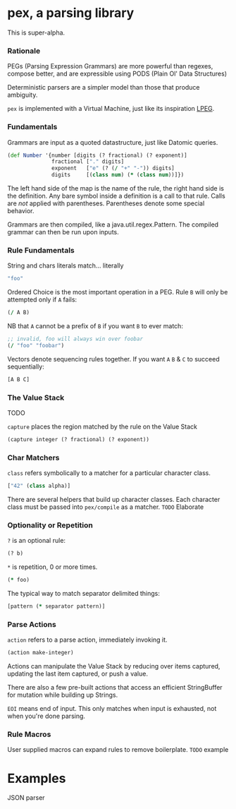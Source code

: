 # pex, a parsing library

This is super-alpha.

### Rationale 

PEGs (Parsing Expression Grammars) are more powerful than regexes, compose better, and are expressible using PODS (Plain Ol' Data Structures)

Deterministic parsers are a simpler model than those that produce ambiguity.

`pex` is implemented with a Virtual Machine, just like its inspiration [LPEG](http://www.inf.puc-rio.br/~roberto/lpeg/).

### Fundamentals

Grammars are input as a quoted datastructure, just like Datomic queries.

```clj
(def Number '{number [digits (? fractional) (? exponent)]
              fractional ["." digits]
              exponent   ["e" (? (/ "+" "-")) digits]
              digits     [(class num) (* (class num))]})
```

The left hand side of the map is the name of the rule, the right hand side is the definition.
Any bare symbol inside a definition is a call to that rule.  Calls are *not* applied with parentheses.
Parentheses denote some special behavior.

Grammars are then compiled, like a java.util.regex.Pattern.
The compiled grammar can then be run upon inputs.

### Rule Fundamentals

String and chars literals match... literally
```clj
"foo"
```

Ordered Choice is the most important operation in a PEG. Rule `B` will only be attempted only if `A` fails:
```clj
(/ A B)
```

NB that `A` cannot be a prefix of `B` if you want `B` to ever match:
```clj
;; invalid, foo will always win over foobar
(/ "foo" "foobar")
```

Vectors denote sequencing rules together.  If you want `A` `B` & `C` to succeed sequentially:
```clj
[A B C]
```

### The Value Stack

TODO

`capture` places the region matched by the rule on the Value Stack

```clj
(capture integer (? fractional) (? exponent))
```

### Char Matchers

`class` refers symbolically to a matcher for a particular character class.

```clj
["42" (class alpha)]
```

There are several helpers that build up character classes.  Each character class must be passed into `pex/compile` as a matcher. `TODO` Elaborate

### Optionality or Repetition

`?` is an optional rule:
```clj
(? b)
```

`*` is repetition, 0 or more times.
```clj
(* foo)
```

The typical way to match separator delimited things:
```clj
[pattern (* separator pattern)]
```
### Parse Actions

`action` refers to a parse action, immediately invoking it.
```clj
(action make-integer)
```
Actions can manipulate the Value Stack by reducing over items captured,
updating the last item captured, or push a value.

There are also a few pre-built actions that access an efficient StringBuffer for mutation while building up Strings.

`EOI` means end of input. This only matches when input is exhausted, not when you're done parsing.

### Rule Macros

User supplied macros can expand rules to remove boilerplate.
`TODO` example

# Examples

JSON parser

